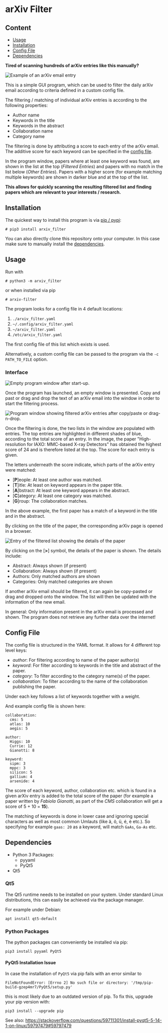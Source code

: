 # arXiv Filter

## Content

- [Usage](#usage)
- [Installation](#installation)
- [Config File](#config-File)
- [Dependencies](#dependencies)

**Tired of scanning hundreds of arXiv entries like this manually?**

![Example of an arXiv email entry](https://github.com/deragent/arXivFilter/blob/master/doc/images/ArxivEmail.png)

This is a simple GUI program, which can be used to filter the daily arXiv email according to criteria defined in a custom config file.

The filtering / matching of individual arXiv entries is according to the following properties:

- Author name
- Keywords in the title
- Keywords in the abstract
- Collaboration name
- Category name

The filtering is done by attributing a score to each entry of the arXiv email. The additive score for each keyword can be specified in the [config file](#config-file).

In the program window, papers where at least one keyword was found, are shown in the list at the top (_Filtered Entries_) and papers with no match in the list below (_Other Entries_). Papers with a higher score (for example matching multiple keywords) are shown in darker blue and at the top of the list.

**This allows for quickly scanning the resulting filtered list and finding papers which are relevant to your interests / research.**

## Installation
The quickest way to install this program is via [pip / pypi](https://pypi.org/project/arxiv-filter/):

    # pip3 install arxiv_filter

You can also directly clone this repository onto your computer. In this case make sure to manually install the [dependencies](#dependencies).

## Usage
Run with

    # python3 -m arxiv_filter

or when installed via pip

    # arxiv-filter

The program looks for a config file in 4 default locations:

1. `./arxiv_filter.yaml`
2. `~/.config/arxiv_filter.yaml`
3. `~/arxiv_filter.yaml`
4. `/etc/arxiv_filter.yaml`

The first config file of this list which exists is used.

Alternatively, a custom config file can be passed to the program via the `-c PATH_TO_FILE` option.

### Interface

![Empty program window after start-up.](https://github.com/deragent/arXivFilter/blob/master/doc/images/WindowEmpty.png)

Once the program has launched, an empty window is presented. Copy and past or drag and drop the text of an arXiv email into the window in order to start the filtering process.

![Program window showing filtered arXiv entries after copy/paste or drag-n-drop.](https://github.com/deragent/arXivFilter/blob/master/doc/images/WindowFiltered.png)

Once the filtering is done, the two lists in the window are populated with entries. The top entries are highlighted in different shades of blue, according to the total score of an entry. In the image, the paper "High-resolution for IAXO: MMC-based X-ray Detectors" has obtained the highest score of 24 and is therefore listed at the top. The score for each entry is given.

The letters underneath the score indicate, which parts of the arXiv entry were matched:

- [**P**]eople: At least one author was matched.
- [**T**]itle: At least on keyword appears in the paper title.
- [**A**]bstract: At least one keyword appears in the abstract.
- [**C**]ategory: At least one category was matched.
- [**G**]roup: The collaboration matches.

In the above example, the first paper has a match of a keyword in the title and in the abstract.

By clicking on the title of the paper, the corresponding arXiv page is opened in a browser.

![Entry of the filtered list showing the details of the paper](https://github.com/deragent/arXivFilter/blob/master/doc/images/WindowDetails.png)

By clicking on the [**>**] symbol, the details of the paper is shown. The details include:

- Abstract: Always shown (if present)
- Collaboration: Always shown (if present)
- Authors: Only matched authors are shown
- Categories: Only matched categories are shown

If another arXiv email should be filtered, it can again be copy-pasted or drag and dropped onto the window. The list will then be updated with the information of the new email.

In general: Only information present in the arXiv email is processed and shown. The program does not retrieve any further data over the internet!

## Config File
The config file is structured in the YAML format. It allows for 4 different top level keys:

- _author_: For filtering according to name of the paper author(s)
- _keyword_: For filter according to keywords in the title and abstract of the paper.
- _category_: To filter according to the category name(s) of the paper.
- _collaboration_: To filter according to the name of the collaboration publishing the paper.

Under each key follows a list of keywords together with a weight.

And example config file is shown here:

    collaboration:
      cms: 5
      atlas: 10
      aegis: 5

    author:
      Higgs: 10
      Currie: 12
      Gianotti: 8

    keyword:
      sipm: 3
      mppc: 3
      silicon: 5
      gallium: 4
      arsenide: 4

The score of each keyword, author, collaboration etc. which is found in a given arXiv entry is added to the total score of the paper (for example a paper written by _Fabiola Gianotti_, as part of the _CMS_ collaboration will get a score of 5 + 10 = **15**).

The matching of keywords is done in lower case and ignoring special characters as well as most common Umlauts (like ä, ö, ü, é, è etc.). So specifying for example `gaas: 20` as a keyword, will match `GaAs`, `Ga-As` etc.

## Dependencies
- Python 3 Packages:
  - pyyaml
  - PyQt5
- Qt5

### Qt5
The Qt5 runtime needs to be installed on your system. Under standard Linux distributions, this can easily be achieved via the package manager.

For example under Debian:

    apt install qt5-default

### Python Packages
The python packages can conveniently be installed via pip:

    pip3 install pyyaml PyQt5

#### PyQt5 Installation Issue
In case the installation of `PyQt5` via pip fails with an error similar to

    FileNotFoundError: [Errno 2] No such file or directory: '/tmp/pip-build-gzep4mr7/PyQt5/setup.py'

this is most likely due to an outdated version of pip. To fix this, upgrade your pip version with:

    pip3 install --upgrade pip

See also: https://stackoverflow.com/questions/59711301/install-pyqt5-5-14-1-on-linux/59797479#59797479
